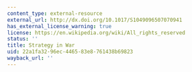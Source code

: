 ```yaml
---
content_type: external-resource
external_url: http://dx.doi.org/10.1017/S1049096507070941
has_external_license_warning: true
license: https://en.wikipedia.org/wiki/All_rights_reserved
status: ''
title: Strategy in War
uid: 22a1fa32-96ec-4465-83e8-761438b69823
wayback_url: ''
---
```

